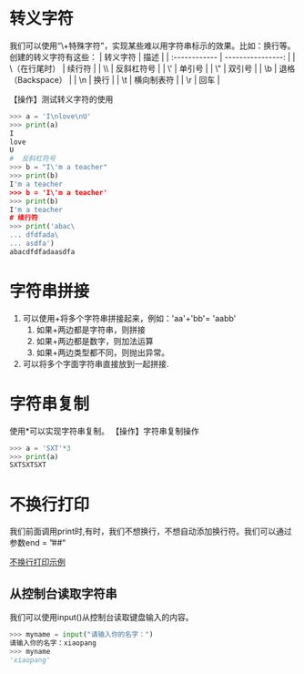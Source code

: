 # 转义字符
我们可以使用“\\+特殊字符”，实现某些难以用字符串标示的效果。比如：换行等。创建的转义字符有这些：
| 转义字符      |              描述 |
| :------------ | ----------------: |
| \（在行尾时） |            续行符 |
| \\\           |        反斜杠符号 |
| \\'           |            单引号 |
| \\"           |            双引号 |
| \\b           | 退格（Backspace） |
| \\n           |              换行 |
| \\t           |        横向制表符 |
| \\r           |              回车 |


【操作】测试转义字符的使用
```python
>>> a = 'I\nlove\nU'
>>> print(a)
I
love
U
#  反斜杠符号
>>> b = "I\'m a teacher"
>>> print(b)
I'm a teacher
>>> b = 'I\'m a teacher'
>>> print(b)
I'm a teacher
# 续行符
>>> print('abac\
... dfdfada\
... asdfa')
abacdfdfadaasdfa
```
# 字符串拼接
1. 可以使用+将多个字符串拼接起来，例如：'aa'+'bb'= 'aabb'
   1. 如果+两边都是字符串，则拼接
   2. 如果+两边都是数字，则加法运算
   3. 如果+两边类型都不同，则抛出异常。
2. 可以将多个字面字符串直接放到一起拼接.


# 字符串复制
使用*可以实现字符串复制。
【操作】字符串复制操作
```python
>>> a = 'SXT'*3
>>> print(a)
SXTSXTSXT
```

# 不换行打印
我们前面调用print时,有时，我们不想换行，不想自动添加换行符。我们可以通过参数end = ”##“

[不换行打印示例](../code/example_14.py)


## 从控制台读取字符串
我们可以使用input()从控制台读取键盘输入的内容。
```python
>>> myname = input("请输入你的名字：")
请输入你的名字：xiaopang
>>> myname
'xiaopang'
```